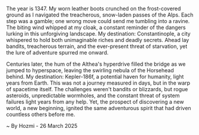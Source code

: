 
The year is 1347.  My worn leather boots crunched on the frost-covered ground as I navigated the treacherous, snow-laden passes of the Alps.  Each step was a gamble; one wrong move could send me tumbling into a ravine.  The biting wind whipped at my cloak, a constant reminder of the dangers lurking in this unforgiving landscape.  My destination: Constantinople, a city whispered to hold both unimaginable riches and deadly secrets.  Ahead lay bandits, treacherous terrain, and the ever-present threat of starvation, yet the lure of adventure spurred me onward.


Centuries later, the hum of the Althea's hyperdrive filled the bridge as we jumped to hyperspace, leaving the swirling nebula of the Horsehead behind.  My destination: Kepler-186f, a potential haven for humanity, light years from Earth.  This was not a journey measured in days, but in the warp of spacetime itself. The challenges weren't bandits or blizzards, but rogue asteroids, unpredictable wormholes, and the constant threat of system failures light years from any help. Yet, the prospect of discovering a new world, a new beginning, ignited the same adventurous spirit that had driven countless others before me.

~ By Hozmi - 26 March 2025
